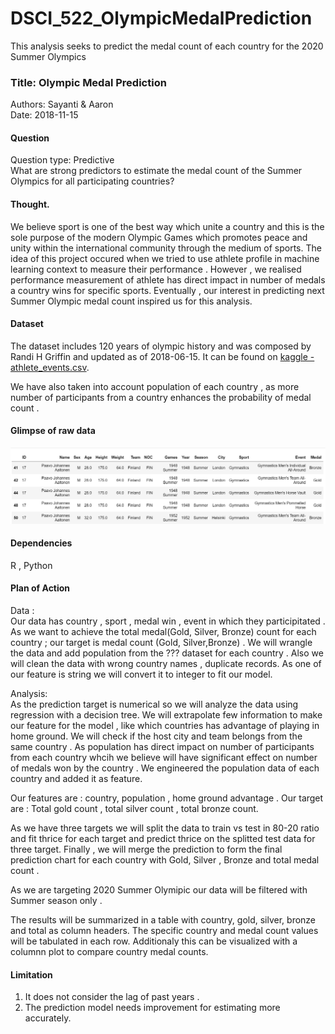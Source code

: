 # DSCI_522_OlympicMedalPrediction
This analysis seeks to predict the medal count of each country for the 2020 Summer Olympics

### Title: Olympic Medal Prediction
Authors: Sayanti & Aaron  
Date: 2018-11-15

#### Question
Question type: Predictive  
What are strong predictors to estimate the medal count of the Summer Olympics for all participating countries? 

#### Thought.
We believe sport is one of the best way which unite a country and this is the sole purpose of the modern Olympic Games which promotes peace and unity within the international community through the medium of sports. The idea of this project occured when we tried to use athlete profile in machine learning context to measure their performance . However , we realised performance measurement of athlete has direct impact in number of medals a country wins for specific sports. Eventually , our interest in predicting next Summer Olympic medal count inspired us for this analysis.

#### Dataset
The dataset includes 120 years of olympic history and was composed by Randi H Griffin and updated as of 2018-06-15.
It can be found on [kaggle - athlete_events.csv](https://www.kaggle.com/heesoo37/120-years-of-olympic-history-athletes-and-results).

We have also taken into account population of each country , as more number of participants from a country enhances the probability of medal count . 

#### Glimpse of raw data 

![](raw_data.png)

#### Dependencies 

R , Python

#### Plan of Action

Data :  
Our data has  country , sport , medal win , event in which they participitated . As we want to achieve the total medal(Gold, Silver, Bronze) count for each country ; our target is medal count (Gold, Silver,Bronze) . We will wrangle the data and add population from the ??? dataset for each country . Also we will clean the data with wrong country names , duplicate records. As one of our feature is string we will convert it to integer to fit our model.

Analysis:  
As the prediction target is numerical so we will analyze the data using regression with a decision tree. We will extrapolate few information to make our feature for the model , like which countries has advantage of playing in home ground. We will check if the host city and team belongs from the same country . As population has direct impact on number of participants from each country whcih we believe will have significant effect on number of medals won by the country . We engineered the population data of each country and added it as feature.
 
Our features are : country, population , home ground advantage .
Our target are   : Total gold count , total silver count , total bronze count.

As we have three targets we will split the data to train vs test in 80-20 ratio and fit thrice for each target and predict thrice on the splitted test data for three target. Finally , we will merge the prediction to form the final prediction chart for each country with Gold, Silver , Bronze and total medal count . 

As we are targeting 2020 Summer Olymipic our data will be filtered with Summer season only . 

The results will be summarized in a table with country, gold, silver, bronze and total as column headers. The specific country and medal count values will be tabulated in each row. Additionaly this can be visualized with a columnn plot to compare country medal counts. 

#### Limitation

1. It does not consider the lag of past years .
2. The prediction model needs improvement for estimating more accurately.



